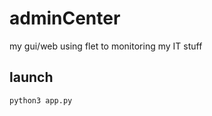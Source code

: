 # adminCenter
my gui/web using flet to monitoring my IT stuff

## launch

```bash
python3 app.py
```
